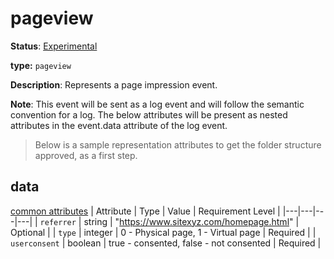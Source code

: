 # pageview

**Status**: [Experimental](../../../../document-status.md)

**type:** `pageview`

**Description**: Represents a page impression event.

**Note**: This event will be sent as a log event and will follow the semantic convention for a log.  The below attributes will be present as nested attributes in the event.data attribute of the log event.

> Below is a sample representation attributes to get the folder structure approved, as a first step.

## data

[common attributes](.\common.md)
| Attribute  | Type | Value  | Requirement Level |
|---|---|---|---|
| `referrer` | string | "https://www.sitexyz.com/homepage.html" | Optional |
| `type` | integer | 0 - Physical page, 1 - Virtual page | Required |
| `userconsent` | boolean | true - consented, false - not consented | Required |
